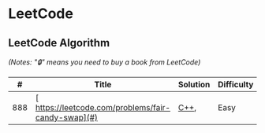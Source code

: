 # LeetCode

## LeetCode Algorithm

*(Notes: "🔒" means you need to buy a book from LeetCode)*

| #    | Title                                                                   | Solution    | Difficulty |
|------|-------------------------------------------------------------------------|-------------|------------|
| 888 | [ https://leetcode.com/problems/fair-candy-swap](#)                                                     | [C++](#),   | Easy       |    |
